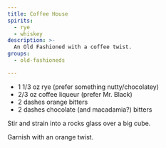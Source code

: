 ```yaml
---
title: Coffee House
spirits:
  - rye
  - whiskey
description: >-
  An Old Fashioned with a coffee twist.
groups:
  - old-fashioneds

---
```


- 1 1/3 oz rye (prefer something nutty/chocolatey)
- 2/3 oz coffee liqueur (prefer Mr. Black)
- 2 dashes orange bitters
- 2 dashes chocolate (and macadamia?) bitters

Stir and strain into a rocks glass over a big cube.

Garnish with an orange twist.
